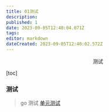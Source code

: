```yaml
---
title: 01测试
description: 
published: 1
date: 2023-09-05T12:40:04.071Z
tags: 
editor: markdown
dateCreated: 2023-09-05T12:40:02.572Z
---
```


<center>测试</center>

[toc]









### 测试

> go 测试 [单元测试](https://learnku.com/articles/52896)

